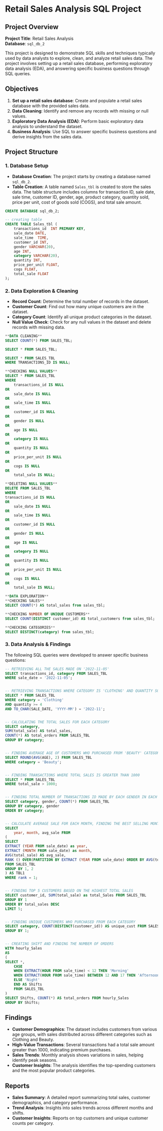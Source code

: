 # Retail Sales Analysis SQL Project

## Project Overview

**Project Title**: Retail Sales Analysis  
 **Database**: `sql_db_2`

This project is designed to demonstrate SQL skills and techniques typically used by data analysts to explore, clean, and analyze retail sales data. The project involves setting up a retail sales database, performing exploratory data analysis (EDA), and answering specific business questions through SQL queries. 

## Objectives

1. **Set up a retail sales database**: Create and populate a retail sales database with the provided sales data.
2. **Data Cleaning**: Identify and remove any records with missing or null values.
3. **Exploratory Data Analysis (EDA)**: Perform basic exploratory data analysis to understand the dataset.
4. **Business Analysis**: Use SQL to answer specific business questions and derive insights from the sales data.

## Project Structure

### 1. Database Setup

- **Database Creation**: The project starts by creating a database named `sql_db_2`.
- **Table Creation**: A table named `Sales_tbl` is created to store the sales data. The table structure includes columns for transaction ID, sale date, sale time, customer ID, gender, age, product category, quantity sold, price per unit, cost of goods sold (COGS), and total sale amount.

```sql
CREATE DATABASE sql_db_2;

-- creating table
CREATE TABLE Sales_tbl (
	transactions_id  INT PRIMARY KEY,
	sale_date DATE,
	sale_time  TIME,
	customer_id INT,
	gender VARCHAR(20),
	age INT,
	category VARCHAR(20),
	quantity INT,
	price_per_unit FLOAT,
	cogs FLOAT,
	total_sale FLOAT
);
```

### 2. Data Exploration & Cleaning

- **Record Count**: Determine the total number of records in the dataset.
- **Customer Count**: Find out how many unique customers are in the dataset.
- **Category Count**: Identify all unique product categories in the dataset.
- **Null Value Check**: Check for any null values in the dataset and delete records with missing data.

```sql
**DATA CLEANING**
SELECT COUNT(*) FROM SALES_TBL;

SELECT * FROM SALES_TBL;

SELECT * FROM SALES_TBL
WHERE TRANSACTIONS_ID IS NULL;

**CHECKING NULL VALUES**
SELECT * FROM SALES_TBL
WHERE 
	transactions_id IS NULL
OR
    sale_date IS NULL
OR
    sale_time IS NULL
OR
    customer_id IS NULL
OR
    gender IS NULL
OR
    age IS NULL
OR
    category IS NULL
OR
    quantity IS NULL
OR
    price_per_unit IS NULL
OR
    cogs IS NULL
OR
    total_sale IS NULL;

**DELETING NULL VALUES**
DELETE FROM SALES_TBL
WHERE
transactions_id IS NULL
OR
    sale_date IS NULL
OR
    sale_time IS NULL
OR
    customer_id IS NULL
OR
    gender IS NULL
OR
    age IS NULL
OR
    category IS NULL
OR
    quantity IS NULL
OR
    price_per_unit IS NULL
OR
    cogs IS NULL
OR
    total_sale IS NULL;

**DATA EXPLORATION**
**CHECKING SALES**
SELECT COUNT(*) AS total_sales from sales_tbl;

**CHECKING NUMBER OF UNIQUE CUSTOMERS**
SELECT COUNT(DISTINCT customer_id) AS total_customers from sales_tbl;

**CHECKING CATEGORIES**
SELECT DISTINCT(category) from sales_tbl;
```

### 3. Data Analysis & Findings

The following SQL queries were developed to answer specific business questions:
```sql
-- RETRIEVING ALL THE SALES MADE ON '2022-11-05'
SELECT transactions_id, category FROM SALES_TBL
WHERE sale_date = '2022-11-05';


-- RETRIEVING TRANSACTIONS WHERE CATEGORY IS 'CLOTHING' AND QUANTITY SOLD IS MORE THAN OR EQUALS TO 4 IN THE MONTH OF NOV-2022
SELECT * FROM SALES_TBL
WHERE category = 'Clothing'
AND quantity >= 4 
AND TO_CHAR(SALE_DATE, 'YYYY-MM') = '2022-11';


-- CALCULATING THE TOTAL SALES FOR EACH CATEGORY
SELECT category, 
SUM(total_sale) AS total_sales,
COUNT(*) AS total_orders FROM SALES_TBL
GROUP BY category;


-- FINDING AVERAGE AGE OF CUSTOMERS WHO PURCHASED FROM 'BEAUTY' CATEGORY
SELECT ROUND(AVG(AGE), 2) FROM SALES_TBL
WHERE category = 'Beauty';


-- FINDING TRANSACTIONS WHERE TOTAL SALES IS GREATER THAN 1000
SELECT * FROM SALES_TBL
WHERE total_sale > 1000;


-- FINDING TOTAL NUMBER OF TRANSACTIONS ID MADE BY EACH GENDER IN EACH CATEGORY
SELECT category, gender, COUNT(*) FROM SALES_TBL
GROUP BY category, gender
ORDER BY category;


-- CALCULATE AVERAGE SALE FOR EACH MONTH, FINDING THE BEST SELLING MONTH IN EACH YEAR.
SELECT 
	year, month, avg_sale FROM 
(
SELECT 
EXTRACT (YEAR FROM sale_date) as year,
EXTRACT (MONTH FROM sale_date) as month,
AVG(total_sale) AS avg_sale,
RANK () OVER(PARTITION BY EXTRACT (YEAR FROM sale_date) ORDER BY AVG(total_sale) DESC) AS rank
FROM SALES_TBL 
GROUP BY 1, 2
) AS TBL1
WHERE rank = 1;


-- FINDING TOP 5 CUSTOMERS BASED ON THE HIGHEST TOTAL SALES 
SELECT customer_id, SUM(total_sale) as total_Sales FROM SALES_TBL
GROUP BY 1
ORDER BY total_sales DESC
LIMIT 5;


-- FINDING UNIQUE CUSTOMERS WHO PURCHASED FROM EACH CATEGORY
SELECT category, COUNT(DISTINCT(customer_id)) AS unique_cust FROM SALES_TBL
GROUP BY 1;


-- CREATING SHIFT AND FINDING THE NUMBER OF ORDERS
WITH hourly_Sales
AS
(
SELECT *,
	CASE 
	WHEN EXTRACT(HOUR FROM sale_time) < 12 THEN 'Morning'
	WHEN EXTRACT(HOUR FROM sale_time) BETWEEN 12 AND 17 THEN 'Afternoon'
	ELSE 'Night'
	END AS Shifts
	FROM SALES_TBL
)
SELECT Shifts, COUNT(*) AS total_orders FROM hourly_Sales
GROUP BY Shifts;
```

## Findings

- **Customer Demographics**: The dataset includes customers from various age groups, with sales distributed across different categories such as Clothing and Beauty.
- **High-Value Transactions**: Several transactions had a total sale amount greater than 1000, indicating premium purchases.
- **Sales Trends**: Monthly analysis shows variations in sales, helping identify peak seasons.
- **Customer Insights**: The analysis identifies the top-spending customers and the most popular product categories.

## Reports

- **Sales Summary**: A detailed report summarizing total sales, customer demographics, and category performance.
- **Trend Analysis**: Insights into sales trends across different months and shifts.
- **Customer Insights**: Reports on top customers and unique customer counts per category.


